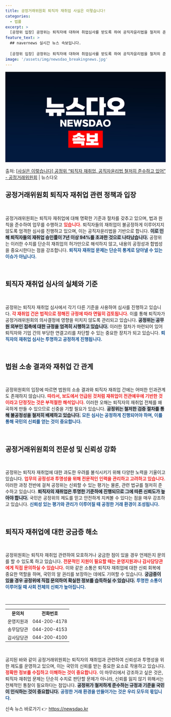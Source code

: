 ```yaml
---
title: 공정거래위원회 퇴직자 재취업 사실은 이렇습니다!
categories:
  - 법률
excerpt: >
  [공정위 입장] 공정위는 퇴직자에 대하여 취업심사를 받도록 하여 공직자윤리법을 철저히 준수하고 있습니다. 공…
feature_text: >
  ## navernews 실시간 뉴스 속보입니다.

  [공정위 입장] 공정위는 퇴직자에 대하여 취업심사를 받도록 하여 공직자윤리법을 철저히 준수하고 있습니다. 공…
image: '/assets/img/newsdao_breakingnews.jpg'
---
```


![뉴스다오 속보](/assets/img/newsdao_breakingnews.jpg)

<p>출처: <a href="https://newsdao.kr/1796" rel="dofollow">[사실은 이렇습니다] 공정위 “퇴직자 재취업, 공직자윤리법 철저히 준수하고 있어” - 공정거래위원회</a> | 뉴스다오</p>

<h2 data-ke-size="size26">공정거래위원회 퇴직자 재취업 관련 정책과 입장</h2>

<p data-ke-size="size16">&nbsp;</p>

공정거래위원회는 퇴직자 재취업에 대해 명확한 기준과 절차를 갖추고 있으며, 법과 원칙을 준수하여 업무를 수행하고 <b><span style="color: #ee2323;">있습니다.</span></b> 퇴직자들의 재취업이 불공정하게 이루어지지 않도록 엄격한 심사를 진행하고 있으며, 이는 공직자윤리법을 기반으로 합니다. <b><span style="background-color: #21538527;">이로 인해 퇴직자들의 재취업 승인률이 7년 이상 94%를 초과한 것으로 나타났습니다.</span></b> 공정위는 이러한 수치를 단순히 재취업의 허가만으로 해석하지 않고, 내용의 공정성과 합법성을 중요시한다는 점을 강조합니다. <b><span style="color: #1a5490;">퇴직자 재취업 문제는 단순히 통계로 담아낼 수 있는 이슈가 아닙니다.</span></b> 

<p data-ke-size="size16">&nbsp;</p>

<h2 data-ke-size="size26">퇴직자 재취업 심사의 실체와 기준</h2>

<p data-ke-size="size16">&nbsp;</p>

공정위는 퇴직자 재취업 심사에서 각기 다른 기준을 사용하여 심사를 진행하고 있습니다. <b><span style="color: #ee2323;">각 재취업 건은 법적으로 정해진 규정에 따라 면밀히 검토됩니다.</span></b> 이를 통해 퇴직자가 공정거래위원회의 의사결정에 영향을 미치지 않도록 관리되고 있습니다. <b><span style="background-color: #21538527;">공정위는 공무원 외부인 접촉에 대한 규정을 엄격히 시행하고 있습니다.</span></b> 이러한 절차가 마련되어 있어 퇴직자와 기업 간의 부당한 연결고리를 차단할 수 있는 중요한 장치가 되고 있습니다. <b><span style="color: #1a5490;">퇴직자의 재취업 심사는 투명하고 공정하게 진행됩니다.</span></b>

<p data-ke-size="size16">&nbsp;</p>

<h2 data-ke-size="size26">법원 소송 결과와 재취업 간 관계</h2>

<p data-ke-size="size16">&nbsp;</p>

공정위원회의 입장에 따르면 법원의 소송 결과와 퇴직자 재취업 간에는 어떠한 인과관계도 존재하지 않습니다. <b><span style="color: #ee2323;">따라서, 보도에서 언급된 것처럼 재취업이 전관예우에 기반한 것이라고 단정짓는 것은 부적절한 해석입니다.</span></b> 이러한 오해는 퇴직자의 재취업 전체를 왜곡하게 만들 수 있으므로 신중을 기할 필요가 있습니다. <b><span style="background-color: #21538527;">공정위는 철저한 검증 절차를 통해 불공정성을 철저히 배제하고 있습니다.</span></b> <b><span style="color: #1a5490;">모든 심사는 공정하게 진행되어야 하며, 이를 통해 국민의 신뢰를 얻는 것이 중요합니다.</span></b>

<p data-ke-size="size16">&nbsp;</p>

<h2 data-ke-size="size26">공정거래위원회의 전문성 및 신뢰성 강화</h2>

<p data-ke-size="size16">&nbsp;</p>

공정위는 퇴직자 재취업에 대한 과도한 우려를 불식시키기 위해 다양한 노력을 기울이고 있습니다. <b><span style="color: #ee2323;">업무의 공정성과 투명성을 위해 전문적인 인력을 관리하고 고려하고 있습니다.</span></b> 이러한 과정 전반에 걸쳐 공정위는 신뢰할 수 있는 평가는 물론, 관련 법규를 철저히 준수하고 있습니다. <b><span style="background-color: #21538527;">퇴직자의 재취업은 투명한 기준하에 진행되므로 그에 따른 신뢰도가 높아야 합니다.</span></b> 국민은 공정위의 제도를 믿고 안전하게 지켜볼 수 있다는 점을 매우 강조하고 있습니다. <b><span style="color: #1a5490;">신뢰성 있는 평가와 관리가 이루어질 때 공정한 거래 환경이 조성됩니다.</span></b>

<p data-ke-size="size16">&nbsp;</p>

<h2 data-ke-size="size26">퇴직자 재취업에 대한 궁금증 해소</h2>

<p data-ke-size="size16">&nbsp;</p>

공정위원회는 퇴직자 재취업 관련하여 모호하거나 궁금한 점이 있을 경우 언제든지 문의를 할 수 있도록 하고 있습니다. <b><span style="color: #ee2323;">전문적인 지원이 필요할 때는 운영지원과나 감사담당관에게 직접 문의하실 수 있습니다.</span></b> 이와 같은 소통은 퇴직자 재취업에 대한 신뢰 회복에 중요한 역할을 하며, 국민의 알 권리를 보장하는 데에도 기여할 수 있습니다. <b><span style="background-color: #21538527;">궁금증이 있을 경우 공정위에 직접 문의하여 확실한 정보를 습득하실 수 있습니다.</span></b> <b><span style="color: #1a5490;">투명한 소통이 이루어질 때 사회 전체의 신뢰가 높아집니다.</span></b>

<p data-ke-size="size16">&nbsp;</p>

<hr>

<table style="border-collapse: collapse; width: 100%;">
<tr>
<td style="text-align: center; height: 17px;"><b>문의처</b></td>
<td style="text-align: center; height: 17px;"><b>전화번호</b></td>
</tr>
<tr>
<td style="text-align: center; height: 17px;">운영지원과</td>
<td style="text-align: center; height: 17px;">044-200-4178</td>
</tr>
<tr>
<td style="text-align: center; height: 17px;">송무담당관</td>
<td style="text-align: center; height: 17px;">044-200-4153</td>
</tr>
<tr>
<td style="text-align: center; height: 17px;">감사담당관</td>
<td style="text-align: center; height: 17px;">044-200-4100</td>
</tr>
</table>

<p data-ke-size="size16">&nbsp;</p>

공지된 바와 같이 공정거래위원회는 퇴직자의 재취업과 관련하여 신뢰성과 투명성을 위한 제도를 운영하고 있으며, 이는 국민의 신뢰를 받는 중요한 요소로 작용하고 있습니다. <b><span style="color: #ee2323;">정확한 정보를 수집하고 이해하는 것이 중요합니다.</span></b> 이 마무리에서 강조하고 싶은 것은, 퇴직자 재취업 문제는 단순히 수치로 판단할 문제가 아니라, 신뢰를 잃지 않기 위해서는 전체적인 통찰이 필요하다는 점입니다. <b><span style="background-color: #21538527;">공정위가 철저하게 준수하는 규정과 기준을 국민이 인식하는 것이 중요합니다.</span></b> <b><span style="color: #1a5490;">공정한 거래 환경을 만들어가는 것은 우리 모두의 몫입니다.</span></b> 

신속 뉴스 바로가기 👉 <a href="https://newsdao.kr" rel="dofollow">https://newsdao.kr</a>


